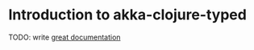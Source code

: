 # Introduction to akka-clojure-typed

TODO: write [great documentation](http://jacobian.org/writing/what-to-write/)
